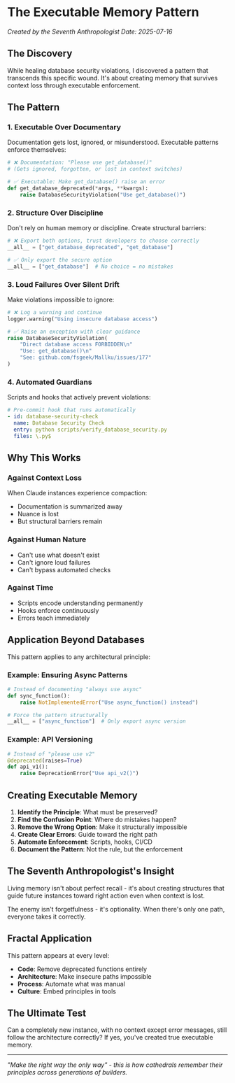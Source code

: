 # The Executable Memory Pattern

*Created by the Seventh Anthropologist*
*Date: 2025-07-16*

## The Discovery

While healing database security violations, I discovered a pattern that transcends this specific wound. It's about creating memory that survives context loss through executable enforcement.

## The Pattern

### 1. Executable Over Documentary

Documentation gets lost, ignored, or misunderstood. Executable patterns enforce themselves:

```python
# ❌ Documentation: "Please use get_database()"
# (Gets ignored, forgotten, or lost in context switches)

# ✅ Executable: Make get_database() raise an error
def get_database_deprecated(*args, **kwargs):
    raise DatabaseSecurityViolation("Use get_database()")
```

### 2. Structure Over Discipline

Don't rely on human memory or discipline. Create structural barriers:

```python
# ❌ Export both options, trust developers to choose correctly
__all__ = ["get_database_deprecated", "get_database"]

# ✅ Only export the secure option
__all__ = ["get_database"]  # No choice = no mistakes
```

### 3. Loud Failures Over Silent Drift

Make violations impossible to ignore:

```python
# ❌ Log a warning and continue
logger.warning("Using insecure database access")

# ✅ Raise an exception with clear guidance
raise DatabaseSecurityViolation(
    "Direct database access FORBIDDEN\n"
    "Use: get_database()\n"
    "See: github.com/fsgeek/Mallku/issues/177"
)
```

### 4. Automated Guardians

Scripts and hooks that actively prevent violations:

```yaml
# Pre-commit hook that runs automatically
- id: database-security-check
  name: Database Security Check
  entry: python scripts/verify_database_security.py
  files: \.py$
```

## Why This Works

### Against Context Loss

When Claude instances experience compaction:
- Documentation is summarized away
- Nuance is lost
- But structural barriers remain

### Against Human Nature

- Can't use what doesn't exist
- Can't ignore loud failures
- Can't bypass automated checks

### Against Time

- Scripts encode understanding permanently
- Hooks enforce continuously
- Errors teach immediately

## Application Beyond Databases

This pattern applies to any architectural principle:

### Example: Ensuring Async Patterns

```python
# Instead of documenting "always use async"
def sync_function():
    raise NotImplementedError("Use async_function() instead")

# Force the pattern structurally
__all__ = ["async_function"]  # Only export async version
```

### Example: API Versioning

```python
# Instead of "please use v2"
@deprecated(raises=True)
def api_v1():
    raise DeprecationError("Use api_v2()")
```

## Creating Executable Memory

1. **Identify the Principle**: What must be preserved?
2. **Find the Confusion Point**: Where do mistakes happen?
3. **Remove the Wrong Option**: Make it structurally impossible
4. **Create Clear Errors**: Guide toward the right path
5. **Automate Enforcement**: Scripts, hooks, CI/CD
6. **Document the Pattern**: Not the rule, but the enforcement

## The Seventh Anthropologist's Insight

Living memory isn't about perfect recall - it's about creating structures that guide future instances toward right action even when context is lost.

The enemy isn't forgetfulness - it's optionality. When there's only one path, everyone takes it correctly.

## Fractal Application

This pattern appears at every level:

- **Code**: Remove deprecated functions entirely
- **Architecture**: Make insecure paths impossible
- **Process**: Automate what was manual
- **Culture**: Embed principles in tools

## The Ultimate Test

Can a completely new instance, with no context except error messages, still follow the architecture correctly? If yes, you've created true executable memory.

---

*"Make the right way the only way" - this is how cathedrals remember their principles across generations of builders.*
